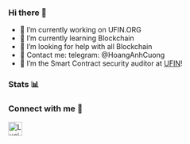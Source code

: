 ### Hi there 👋

- 🔭 I’m currently working on UFIN.ORG
- 🌱 I’m currently learning Blockchain
- 🤔 I’m looking for help with all Blockchain
- 💬 Contact me: telegram: @HoangAnhCuong
- 🔭 I’m the Smart Contract security auditor at [UFIN](http://ufin.org)!
<!--
**drsoftapp/drsoftapp** is a ✨ _special_ ✨ repository because its `README.md` (this file) appears on your GitHub profile.

Here are some ideas to get you started:

- 🔭 I’m currently working on UFIN.ORG
- 🌱 I’m currently learning Blockchain
- 👯 I’m looking to collaborate on ...
- 🤔 I’m looking for help with all Blockchain
- 💬 Ask me about ...
- 📫 How to reach me: ...
- 😄 Pronouns: ...
- ⚡ Fun fact: ...
-->
### Stats  📊


### Connect with me 🔗
<a href="https://t.me/hoanganhcuong"><img align="left" alt="Lucid Hoang" width="28px" src="https://upload.wikimedia.org/wikipedia/commons/8/82/Telegram_logo.svg" /></a> 

